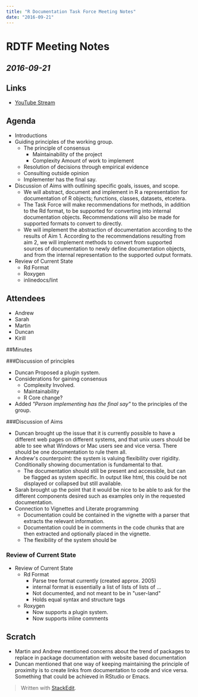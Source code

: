 ```yaml
---
title: "R Documentation Task Force Meeting Notes"
date: "2016-09-21"
---
```


# RDTF Meeting Notes 
## *2016-09-21*

## Links
* [YouTube Stream](http://youtu.be/KmZZGXyOuSI)

## Agenda
* Introductions  
* Guiding principles of the working group.  
	 + The principle of consensus
		 - Maintainability of the project
		 - Complexity Amount of work to implement
    + Resolution of decisions through empirical evidence  
    + Consulting outside opinion  
    + Implementer has the final say.
* Discussion of Aims with outlining specific goals, issues, and scope.  
    + We will abstract, document and implement in R a representation 
       for documentation of R objects; functions, classes, datasets, etcetera.  
    + The Task Force will make recommendations for methods, in addition 
       to the Rd format, to be supported for converting into internal 
       documentation objects. Recommendations will also be made
       for supported formats to convert to directly.  
    + We will implement the abstraction of documentation according
        to the results of Aim 1. According to the recommendations 
       resulting from aim 2, we will implement methods to convert from 
       supported sources of documentation to newly define documentation 
       objects, and from the internal representation to the supported output 
       formats. 
* Review of Current State 
    + Rd Format 
    + Roxygen 
    + inlinedocs/lint 

## Attendees
* Andrew
* Sarah 
* Martin
* Duncan
* Kirill

##Minutes

###Discussion of principles

* Duncan Proposed a plugin system.
* Considerations for gaining consensus 
    + Complexity Involved.
    + Maintainability
    + R Core change?
*  Added *"Person implementing has the final say"* to the principles of the group.

###Discussion of Aims

* Duncan brought up the issue that it is currently possible to have a different web pages on different systems, and that unix users should be able to see what Windows or Mac users see and vice versa.  There should be one documentation to rule them all.
* Andrew's counterpoint: the system is valuing flexibility over rigidity. Conditionally showing documentation is fundamental to that.  
	+ The documentation should still be present and accessible, but can be flagged as system specific.  In output like html, this could be not displayed or collapsed but still available. 
* Sarah brought up the point that it would be nice to be able to ask for the different components desired such as examples only in the requested documentation.
* Connection to Vignettes and Literate programming
	+ Documentation could be contained in the vignette with a parser that extracts the relevant information.
	+ Documentation could be in comments in the code chunks that are then extracted and optionally placed in the vignette.
	+ The flexibility of the system should be 

### Review of Current State

* Review of Current State 
    + Rd Format 
	    - Parse tree format currently (created approx. 2005)
	    - internal format is essentially a list of lists of lists of ...
	    - Not documented, and not meant to be in "user-land"
	    - Holds equal syntax and structure tags
    + Roxygen
	    - Now supports a plugin system.
	    - Now supports inline comments


## Scratch
* Martin and Andrew mentioned concerns about the trend of packages to replace in package documentation with website based documentation
* Duncan mentioned that one way of keeping maintaining the principle of proximity is to create  links from documentation to code and vice versa.  Something that could be achieved in RStudio or Emacs.


> Written with [StackEdit](https://stackedit.io/).